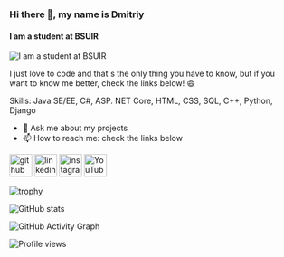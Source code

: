 ### Hi there 👋, my name is Dmitriy
#### I am a student at BSUIR
![I am a student at BSUIR](https://lh3.googleusercontent.com/proxy/QRoUkD1ByMyC73nqak-iYqx3fRf9dkXrWlyjlYIQ4DBooGn-oX7Y0m1XphUaogNqTZMOg9YpTs2XzMcznWU347_OI8N7Aw)

I just love to code and that`s the only thing you have to know, but if you want to know me better, check the links below! 😄

Skills: Java SE/EE, C#, ASP. NET Core, HTML, CSS, SQL, C++, Python, Django

- 💬 Ask me about my projects 
- 📫 How to reach me: check the links below 


[<img src='https://cdn.jsdelivr.net/npm/simple-icons@3.0.1/icons/github.svg' alt='github' height='40'>](https://github.com/dimasindro)  [<img src='https://cdn.jsdelivr.net/npm/simple-icons@3.0.1/icons/linkedin.svg' alt='linkedin' height='40'>](https://www.linkedin.com/in/dmitriy-belotskiy-551a521b2/)  [<img src='https://cdn.jsdelivr.net/npm/simple-icons@3.0.1/icons/instagram.svg' alt='instagram' height='40'>](https://www.instagram.com/dimasiandro/)  [<img src='https://cdn.jsdelivr.net/npm/simple-icons@3.0.1/icons/youtube.svg' alt='YouTube' height='40'>](https://www.youtube.com/channel/UCqHOcdi2lD_1A2qEv2FGDIg)  

[![trophy](https://github-profile-trophy.vercel.app/?username=dimasindro&theme=dracula)](https://github.com/ryo-ma/github-profile-trophy)

![GitHub stats](https://github-readme-stats.vercel.app/api?username=dimasindro&show_icons=true&theme=dracula)  

![GitHub Activity Graph](https://activity-graph.herokuapp.com/graph?username=dimasindro&theme=dracula)  

![Profile views](https://gpvc.arturio.dev/dimasindro?theme=dracula)  
